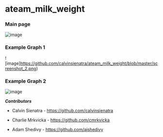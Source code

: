 # ateam_milk_weight


### Main page
![image](https://github.com/calvinsienatra/ateam_milk_weight/blob/master/screenshot_1.png)

### Example Graph 1 
![image]https://github.com/calvinsienatra/ateam_milk_weight/blob/master/screenshot_2.png)

### Example Graph 2
![image](https://github.com/calvinsienatra/ateam_milk_weight/blob/master/screenshot_3.png)

***Contributors***

  * Calvin Sienatra - https://github.com/calvinsienatra
  
  * Charlie Mrkvicka - https://github.com/cmrkvicka
  
  * Adam Shedivy - https://github.com/ajshedivy
